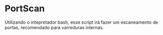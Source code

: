 # PortScan
Utilizando o intepretador bash, esse script irá fazer um escaneamento de portas, recomendado para varreduras internas.
